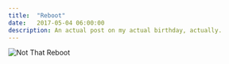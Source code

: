 ```yaml
---
title:  "Reboot"
date:   2017-05-04 06:00:00
description: An actual post on my actual birthday, actually.
---
```

![Not That Reboot](http://upload.zype.com/53c0457a69702d4d66040000/zobject_image/554a873769702d0499c97b00/1430947637/original.png?1430947637 "Definetly not Code Lyoko")

